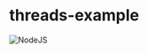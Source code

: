 # threads-example
![NodeJS](https://img.shields.io/badge/node.js-6DA55F?style=for-the-badge&logo=node.js&logoColor=white)
